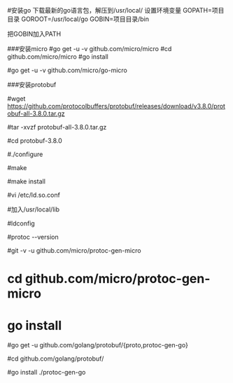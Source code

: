 #安装go
下载最新的go语言包，解压到/usr/local/
设置环境变量
GOPATH=项目目录
GOROOT=/usr/local/go
GOBIN=项目目录/bin

把GOBIN加入PATH



###安装micro
#go get -u -v github.com/micro/micro
#cd github.com/micro/micro
#go install

#go get -u -v github.com/micro/go-micro


###安装protobuf

#wget https://github.com/protocolbuffers/protobuf/releases/download/v3.8.0/protobuf-all-3.8.0.tar.gz

#tar -xvzf protobuf-all-3.8.0.tar.gz

#cd protobuf-3.8.0

#./configure

#make

#make install

#vi /etc/ld.so.conf

#加入/usr/local/lib

#ldconfig

#protoc --version


#git -v -u github.com/micro/protoc-gen-micro

# cd github.com/micro/protoc-gen-micro

# go install

#go get -u github.com/golang/protobuf/{proto,protoc-gen-go}

#cd github.com/golang/protobuf/

#go install ./protoc-gen-go

